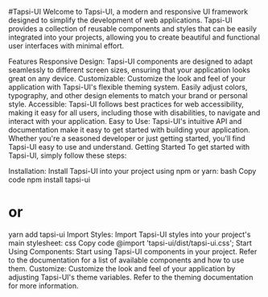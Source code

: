 #Tapsi-UI
Welcome to Tapsi-UI, a modern and responsive UI framework designed to simplify the development of web applications. Tapsi-UI provides a collection of reusable components and styles that can be easily integrated into your projects, allowing you to create beautiful and functional user interfaces with minimal effort.

Features
Responsive Design: Tapsi-UI components are designed to adapt seamlessly to different screen sizes, ensuring that your application looks great on any device.
Customizable: Customize the look and feel of your application with Tapsi-UI's flexible theming system. Easily adjust colors, typography, and other design elements to match your brand or personal style.
Accessible: Tapsi-UI follows best practices for web accessibility, making it easy for all users, including those with disabilities, to navigate and interact with your application.
Easy to Use: Tapsi-UI's intuitive API and documentation make it easy to get started with building your application. Whether you're a seasoned developer or just getting started, you'll find Tapsi-UI easy to use and understand.
Getting Started
To get started with Tapsi-UI, simply follow these steps:

Installation: Install Tapsi-UI into your project using npm or yarn:
bash
Copy code
npm install tapsi-ui
# or
yarn add tapsi-ui
Import Styles: Import Tapsi-UI styles into your project's main stylesheet:
css
Copy code
@import 'tapsi-ui/dist/tapsi-ui.css';
Start Using Components: Start using Tapsi-UI components in your project. Refer to the documentation for a list of available components and how to use them.
Customize: Customize the look and feel of your application by adjusting Tapsi-UI's theme variables. Refer to the theming documentation for more information.
